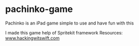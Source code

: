 # pachinko-game
Pachinko is an iPad game simple to use and have fun with this

I made this game help of Spritekit framework
Resources: www.hackingwitswift.com

